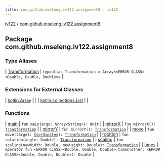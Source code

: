 ```yaml
---
title: com.github.mseleng.iv122.assignment8 - iv122
---
```


[iv122](../index.md) / [com.github.mseleng.iv122.assignment8](.)

## Package com.github.mseleng.iv122.assignment8

### Type Aliases

| [Transformation](-transformation.md) | `typealias Transformation = Array<<ERROR CLASS><Double, Double, Double>>` |

### Extensions for External Classes

| [kotlin.Array](kotlin.-array/index.md) |  |
| [kotlin.collections.List](kotlin.collections.-list/index.md) |  |

### Functions

| [main](main.md) | `fun main(args: Array<String>): Unit` |
| [mirrorX](mirror-x.md) | `fun mirrorX(): `[`Transformation`](-transformation.md) |
| [mirrorY](mirror-y.md) | `fun mirrorY(): `[`Transformation`](-transformation.md) |
| [move](move.md) | `fun move(target: `[`Coordinates`](../com.github.mseleng.iv122.util/-coordinates/index.md)`): `[`Transformation`](-transformation.md) |
| [rotation](rotation.md) | `fun rotation(angle: Double): `[`Transformation`](-transformation.md) |
| [scaling](scaling.md) | `fun scaling(newWidth: Double, newHeight: Double): `[`Transformation`](-transformation.md) |
| [times](times.md) | `operator fun <ERROR CLASS><Double, Double, Double>.times(other: <ERROR CLASS><Double, Double, Double>): Double` |

